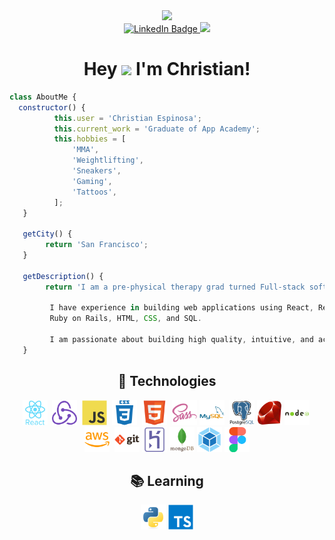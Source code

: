 <div id="header" align="center">
  <img src="https://media.giphy.com/media/gVlgj80ZLp9yo/giphy.gif" width="300"/>
<div id="badges">
  <a href="https://www.linkedin.com/in/christian-espinosa-bb0b47187/" target='_blank'>
    <img src="https://img.shields.io/badge/LinkedIn-blue?style=for-the-badge&logo=linkedin&logoColor=white" alt="LinkedIn Badge"/>
  </a>
  <a href="https://christianrayespinosa.com/" target='_blank'>
    <img src="https://img.shields.io/badge/-WEBSITE-orange?style=for-the-badge" />
  </a>
</div>

<h1>
  Hey
  <img src="https://media.giphy.com/media/hvRJCLFzcasrR4ia7z/giphy.gif" width="30px"/>
  I'm Christian!
</h1>
</div>

```js
class AboutMe {
  constructor() {
          this.user = 'Christian Espinosa';
          this.current_work = 'Graduate of App Academy';
          this.hobbies = [
              'MMA',
              'Weightlifting',
              'Sneakers',
              'Gaming',
              'Tattoos',
          ];
   }
   
   getCity() {
        return 'San Francisco';
   }
  
   getDescription() {
        return 'I am a pre-physical therapy grad turned Full-stack software developer 

         I have experience in building web applications using React, Redux, JavaScript, 
         Ruby on Rails, HTML, CSS, and SQL.

         I am passionate about building high quality, intuitive, and accessible user experiences';
   }
```
<div align='center'>
    <h2>
   🤖 Technologies
  </h2>
<div>
 
<div>
  <img src="https://github.com/devicons/devicon/blob/master/icons/react/react-original-wordmark.svg" title="React" alt="React" width="40" height="40"/>&nbsp;
  <img src="https://github.com/devicons/devicon/blob/master/icons/redux/redux-original.svg" title="Redux" alt="Redux " width="40" height="40"/>&nbsp;
  <img src="https://github.com/devicons/devicon/blob/master/icons/javascript/javascript-original.svg" title="JavaScript" alt="JavaScript" width="40" height="40"/>&nbsp;
  <img src="https://github.com/devicons/devicon/blob/master/icons/css3/css3-plain-wordmark.svg"  title="CSS3" alt="CSS" width="40" height="40"/>&nbsp;
  <img src="https://github.com/devicons/devicon/blob/master/icons/html5/html5-original.svg" title="HTML5" alt="HTML" width="40" height="40"/>&nbsp;
   <img src='https://github.com/devicons/devicon/blob/master/icons/sass/sass-original.svg' title='Sass' width='40' height='40'/>
  <img src="https://github.com/devicons/devicon/blob/master/icons/mysql/mysql-original-wordmark.svg" title="MySQL"  alt="MySQL" width="40" height="40"/>&nbsp;
  <img src='https://github.com/devicons/devicon/blob/master/icons/postgresql/postgresql-original-wordmark.svg' title='PostgreSQL' width='40' height='40'/>
  <img src='https://github.com/devicons/devicon/blob/master/icons/ruby/ruby-original.svg' title='Ruby' width='40' height='40'/>
  <img src="https://github.com/devicons/devicon/blob/master/icons/nodejs/nodejs-original-wordmark.svg" title="NodeJS" alt="NodeJS" width="40" height="40"/>&nbsp;
  <img src="https://github.com/devicons/devicon/blob/master/icons/amazonwebservices/amazonwebservices-plain-wordmark.svg" title="AWS" alt="AWS" width="40" height="40"/>&nbsp;
  <img src="https://github.com/devicons/devicon/blob/master/icons/git/git-original-wordmark.svg" title="Git" **alt="Git" width="40" height="40"/>
  <img src='https://github.com/devicons/devicon/blob/master/icons/heroku/heroku-original.svg' title='Heroku' width='40' height='40'/>
  <img src='https://github.com/devicons/devicon/blob/master/icons/mongodb/mongodb-original-wordmark.svg' title='MongoDB' width='40' height='40'/>
  <img src='https://github.com/devicons/devicon/blob/master/icons/webpack/webpack-original.svg' title='Webpack' width='40' height='40'/>
  <img src='https://github.com/devicons/devicon/blob/master/icons/figma/figma-original.svg' title='Figma' width='40' height='40'/>
</div>

<div align='center'>
  <h2>
   📚 Learning
  </h2>
<div>
  
<div> 
  <img src='https://github.com/devicons/devicon/blob/master/icons/python/python-original.svg' title='Python' width='40' height='40'/>
  <img src='https://github.com/devicons/devicon/blob/master/icons/typescript/typescript-original.svg' title='TypeScript' width='40' height='40'/>
  </div>
